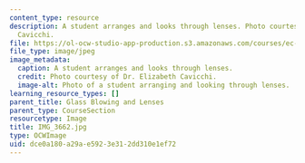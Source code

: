 ```yaml
---
content_type: resource
description: A student arranges and looks through lenses. Photo courtesy of Dr. Elizabeth
  Cavicchi.
file: https://ol-ocw-studio-app-production.s3.amazonaws.com/courses/ec-050-recreate-experiments-from-history-inform-the-future-from-the-past-galileo-january-iap-2010/dce0a180a29ae5923e312dd310e1ef72_IMG_3662.jpg
file_type: image/jpeg
image_metadata:
  caption: A student arranges and looks through lenses.
  credit: Photo courtesy of Dr. Elizabeth Cavicchi.
  image-alt: Photo of a student arranging and looking through lenses.
learning_resource_types: []
parent_title: Glass Blowing and Lenses
parent_type: CourseSection
resourcetype: Image
title: IMG_3662.jpg
type: OCWImage
uid: dce0a180-a29a-e592-3e31-2dd310e1ef72
---
```

